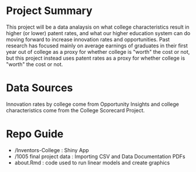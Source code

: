 # Project Summary

This project will be a data analaysis on what college characteristics result in higher (or lower) patent rates, and what our higher education system can do moving forward to increase innovation rates and opportunities. Past research has focused mainly on average earnings of graduates in their first year out of college as a proxy for whether college is "worth" the cost or not, but this project instead uses patent rates as a proxy for whether college is "worth" the cost or not.

# Data Sources

Innovation rates by college come from Opportunity Insights and college characteristics come from the College Scorecard Project.

# Repo Guide
+ /Inventors-College : Shiny App
+ /1005 final project data : Importing CSV and Data Documentation PDFs
+ about.Rmd : code used to run linear models and create graphics
